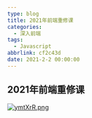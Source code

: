 ```yaml
---
type: blog
title: 2021年前端重修课
categories:
  - 深入前端
tags:
  - Javascript
abbrlink: cf2c43d
date: 2021-2-2 00:00:00
---
```

 ## 2021年前端重修课

[![ymtXrR.png](https://s3.ax1x.com/2021/02/02/ymtXrR.png)](https://imgchr.com/i/ymtXrR)